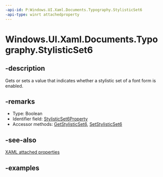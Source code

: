 ```yaml
---
-api-id: P:Windows.UI.Xaml.Documents.Typography.StylisticSet6
-api-type: winrt attachedproperty
---
```


# Windows.UI.Xaml.Documents.Typography.StylisticSet6

<!--
see GetStylisticSet6, and SetStylisticSet6
-->


## -description

Gets or sets a value that indicates whether a stylistic set of a font form is enabled.

## -remarks

<ul><li>Type: Boolean</li><li>Identifier field: <a href="/uwp/api/windows.ui.xaml.documents.typography.stylisticset6property">StylisticSet6Property</a></li><li>Accessor methods: <a href="/uwp/api/windows.ui.xaml.documents.typography.getstylisticset6">GetStylisticSet6</a>, <a href="/uwp/api/windows.ui.xaml.documents.typography.setstylisticset6">SetStylisticSet6</a></li></ul>

## -see-also

[XAML attached properties](/windows/uwp/xaml-platform/attached-properties-overview)

## -examples


